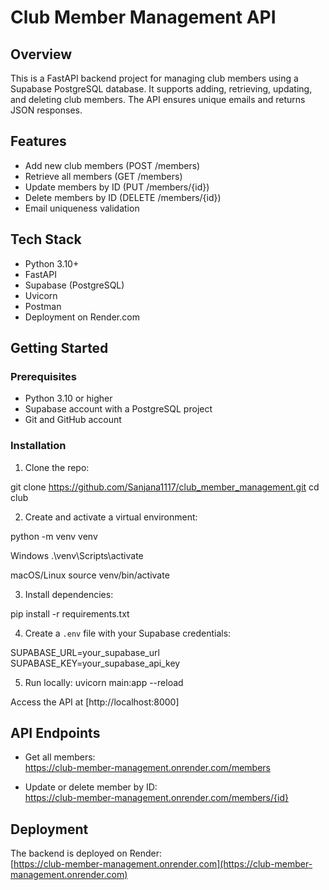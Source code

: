 # Club Member Management API

## Overview

This is a FastAPI backend project for managing club members using a Supabase PostgreSQL database. It supports adding, retrieving, updating, and deleting club members. The API ensures unique emails and returns JSON responses.

## Features

- Add new club members (POST /members)
- Retrieve all members (GET /members)
- Update members by ID (PUT /members/{id})
- Delete members by ID (DELETE /members/{id})
- Email uniqueness validation

## Tech Stack

- Python 3.10+
- FastAPI
- Supabase (PostgreSQL)
- Uvicorn
- Postman
- Deployment on Render.com

## Getting Started

### Prerequisites

- Python 3.10 or higher
- Supabase account with a PostgreSQL project
- Git and GitHub account

### Installation

1. Clone the repo:

git clone https://github.com/Sanjana1117/club_member_management.git
cd club


2. Create and activate a virtual environment:

python -m venv venv

Windows
.\venv\Scripts\activate

macOS/Linux
source venv/bin/activate


3. Install dependencies:

pip install -r requirements.txt


4. Create a `.env` file with your Supabase credentials:

SUPABASE_URL=your_supabase_url
SUPABASE_KEY=your_supabase_api_key

5. Run locally:
uvicorn main:app --reload

Access the API at [http://localhost:8000]

## API Endpoints

- Get all members:  
  https://club-member-management.onrender.com/members

- Update or delete member by ID:  
  https://club-member-management.onrender.com/members/{id}


## Deployment

The backend is deployed on Render:  
[https://club-member-management.onrender.com](https://club-member-management.onrender.com)

